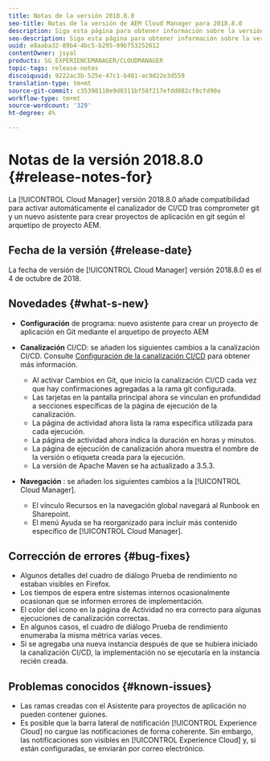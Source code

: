 ```yaml
---
title: Notas de la versión 2018.8.0
seo-title: Notas de la versión de AEM Cloud Manager para 2018.8.0
description: Siga esta página para obtener información sobre la versión 2018.8.0 de Cloud Manager.
seo-description: Siga esta página para obtener información sobre la versión 2018.8.0 de AEM Cloud Manager.
uuid: e8aaba32-89b4-4bc5-b295-09b753252612
contentOwner: jsyal
products: SG_EXPERIENCEMANAGER/CLOUDMANAGER
topic-tags: release-notes
discoiquuid: 9222ac3b-525e-47c1-b481-ac9d22e3d559
translation-type: tm+mt
source-git-commit: c35398110e9d8311bf58f217efdd082cf0cfd90a
workflow-type: tm+mt
source-wordcount: '329'
ht-degree: 4%

---
```



# Notas de la versión 2018.8.0 {#release-notes-for}

La [!UICONTROL Cloud Manager] versión 2018.8.0 añade compatibilidad para activar automáticamente el canalizador de CI/CD tras comprometer git y un nuevo asistente para crear proyectos de aplicación en git según el arquetipo de proyecto AEM.

## Fecha de la versión {#release-date}

La fecha de versión de [!UICONTROL Cloud Manager] versión 2018.8.0 es el 4 de octubre de 2018.

## Novedades {#what-s-new}

* **Configuración**  de programa: nuevo asistente para crear un proyecto de aplicación en Git mediante el arquetipo de proyecto AEM

* **Canalización**  CI/CD: se añaden los siguientes cambios a la canalización CI/CD. Consulte [Configuración de la canalización CI/CD](configuring-pipeline.md) para obtener más información.

   * Al activar Cambios en Git, que inicio la canalización CI/CD cada vez que hay confirmaciones agregadas a la rama git configurada.
   * Las tarjetas en la pantalla principal ahora se vinculan en profundidad a secciones específicas de la página de ejecución de la canalización.
   * La página de actividad ahora lista la rama específica utilizada para cada ejecución.
   * La página de actividad ahora indica la duración en horas y minutos.
   * La página de ejecución de canalización ahora muestra el nombre de la versión o etiqueta creada para la ejecución.
   * La versión de Apache Maven se ha actualizado a 3.5.3.

* **Navegación** : se añaden los siguientes cambios a la  [!UICONTROL Cloud Manager].

   * El vínculo Recursos en la navegación global navegará al Runbook en Sharepoint.
   * El menú Ayuda se ha reorganizado para incluir más contenido específico de [!UICONTROL Cloud Manager].

## Corrección de errores {#bug-fixes}

* Algunos detalles del cuadro de diálogo Prueba de rendimiento no estaban visibles en Firefox.
* Los tiempos de espera entre sistemas internos ocasionalmente ocasionan que se informen errores de implementación.
* El color del icono en la página de Actividad no era correcto para algunas ejecuciones de canalización correctas.
* En algunos casos, el cuadro de diálogo Prueba de rendimiento enumeraba la misma métrica varias veces.
* Si se agregaba una nueva instancia después de que se hubiera iniciado la canalización CI/CD, la implementación no se ejecutaría en la instancia recién creada.

## Problemas conocidos {#known-issues}

* Las ramas creadas con el Asistente para proyectos de aplicación no pueden contener guiones.
* Es posible que la barra lateral de notificación [!UICONTROL Experience Cloud] no cargue las notificaciones de forma coherente. Sin embargo, las notificaciones son visibles en [!UICONTROL Experience Cloud] y, si están configuradas, se enviarán por correo electrónico.

